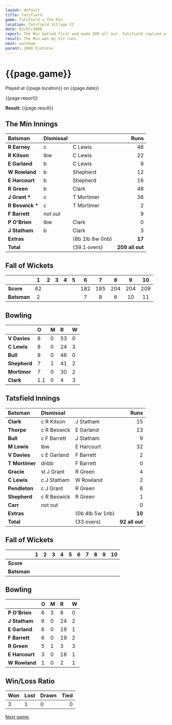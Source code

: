 ```yaml
---
layout: default
title: Tatsfield
game: Tatsfield v The Min
location: Tatsfield Village CC
date: 02/07/2000
report: The Min batted first and made 209 all out. Tatsfield replied with 92 all out
result: The Min won by 117 runs
next: wareham
parent: 2000 Fixtures
---
```


# {{page.game}}

Played at {{page.location}} on {{page.date}}

{{page.report}}

**Result:** {{page.result}}


## The Min Innings

| Batsman | Dismissal |  | Runs |
|:---|:---|---|---:|
| **R Earney** | c | C Lewis | 46 |
| **R Kitson** | lbw | C Lewis | 22 |
| **E Garland** | b | C Lewis | 9 |
| **W Rowland** | b | Shepherd | 12 |
| **E Harcourt** | b | Shepherd | 16 |
| **R Green** | b | Clark | 48 |
| **J Grant &#8224;** | c | T Mortimer | 36 |
| **R Beswick &#42;** | c | T Mortimer | 2 |
| **F Barrett** | not out |  | 9 |
| **P O'Brien** | lbw | Clark | 0 |
| **J Statham** | b | Clark | 3 |
| **Extras** | | (8b 1lb 8w 0nb) | **17** |
| **Total** | | (39.1 overs) | **209 all out** |

## Fall of Wickets

| | 1 | 2 | 3 | 4 | 5 | 6 | 7 | 8 | 9 | 10 |
|---|:---:|:---:|:---:|:---:|:---:|:---:|:---:|:---:|:---:|:---:|
| **Score** | 62 |  |  |  |  | 182 | 185 | 204 | 204 | 209 |
| **Batsman** | 2 |  |  |  |  | 7 | 8 | 6 | 10 | 11 |

## Bowling

| | O | M | R | W |
|---|:---|:---|:---|:---|
| **V Davies** | 8 | 0 | 53 | 0 |
| **C Lewis** | 8 | 0 | 24 | 3 |
| **Bull** | 8 | 0 | 46 | 0 |
| **Shepherd** | 7 | 1 | 41 | 2 |
| **Mortimer** | 7 | 0 | 30 | 2 |
| **Clark** | 1.1 | 0 | 4 | 3 |

## Tatsfield Innings

| Batsman | Dismissal |  | Runs |
|:---|:---|---|---:|
| **Clark** | c R Kitson | J Statham | 15 |
| **Thorpe** | c R Beswick | E Garland | 13 |
| **Bull** | c F Barrett | J Statham | 9 |
| **M Lewis** | lbw | E Harcourt | 32 |
| **V Davies** | c E Garland | F Barrett | 2 |
| **T Mortimer** | dnbb | F Barrett | 0 |
| **Gracie** | st J Grant | R Green | 4 |
| **C Lewis** | c J Statham | W Rowland | 2 |
| **Pendleton** | c J Grant | R Green | 6 |
| **Shepherd** | c R Beswick | R Green | 1 |
| **Carr** | not out |  | 0 |
| **Extras** | | (0b 4lb 5w 1nb) | **10** |
| **Total** | | (33 overs) | **92 all out** |

## Fall of Wickets

| | 1 | 2 | 3 | 4 | 5 | 6 | 7 | 8 | 9 | 10 |
|---|:---:|:---:|:---:|:---:|:---:|:---:|:---:|:---:|:---:|:---:|
| **Score** |  |  |  |  |  |  |  |  |  |  |
| **Batsman** |  |  |  |  |  |  |  |  |  |  |

## Bowling

| | O | M | R | W |
|---|:---|:---|:---|:---|
| **P O'Brien** | 6 | 3 | 8 | 0 |
| **J Statham** | 6 | 0 | 24 | 2 |
| **E Garland** | 6 | 0 | 19 | 1 |
| **F Barrett** | 6 | 0 | 19 | 2 |
| **R Green** | 5 | 1 | 3 | 3 |
| **E Harcourt** | 3 | 0 | 16 | 1 |
| **W Rowland** | 1 | 0 | 2 | 1 |

## Win/Loss Ratio

| Won | Lost | Drawn | Tied |
|:---|:---|:---|---:|
| 3 | 1 | 0 | 0 |

[Next game:]({{page.next}})